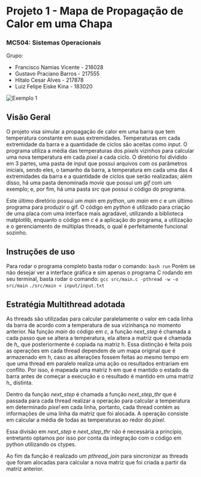 # Projeto 1 - Mapa de Propagação de Calor em uma Chapa
### MC504: Sistemas Operacionais
Grupo: 
- Francisco Namias Vicente - 216028
- Gustavo Praciano Barros - 217555
- Hitalo Cesar Alves - 217878
- Luiz Felipe Eiske Kina - 183020

![Exemplo 1](./movie/movie1.gif)

## Visão Geral
O projeto visa simular a propagação de calor em uma barra que tem temperatura constante em suas extremidades. Temperaturas em cada extremidade da barra e a quantidade de ciclos são aceitas como *input*. O programa utiliza a média das temperaturas dos *pixels* vizinhos para calcular uma nova temperatura em cada *pixel* a cada ciclo.
O diretório foi dividido em 3 partes, uma pasta de input que possui arquivos com os parâmetros iniciais, sendo eles, o tamanho da barra, a temperatura em cada uma das 4 extremidades da barra e a quantidade de ciclos que serão realizadas; além disso, há uma pasta denominada *movie* que possui um *gif* com um exemplo; e, por fim, há uma pasta *src* que possui o código do programa.

Este último diretório possui um *main* em *python*, um *main* em *c* e um último programa para produzir o gif. O código em *python* é utilizado para criação de uma placa com uma interface mais agradável, utilizando a biblioteca matplotlib, enquanto o código em *c* é a aplicação do programa, a utilização e o gerenciamento de múltiplas threads, o qual é perfeitamente funcional sozinho.

## Instruções de uso
Para rodar o programa completo basta rodar o comando:
 ``bash run``
Porém se não desejar ver a interface gráfica e sim apenas o programa C rodando em seu terminal, basta rodar o comando:
``gcc src/main.c -pthread -w -o src/main``
``./src/main < input/input.txt``

## Estratégia Multithread adotada
As threads são utilizadas para calcular paralelamente o valor em cada linha da barra de acordo com a temperatura de sua vizinhança no momento anterior. Na função *main* do código em *c*, a função *next_step* é chamada a cada passo que se altera a temperatura, ela altera a matriz que é chamada de *h_* que posteriormente é copiada na matriz h. Essa distinção é feita pois as operações em cada thread dependem de um mapa original que é armazenado em h, caso as alterações fossem feitas ao mesmo tempo em que uma thread em paralelo realiza uma ação os resultados entrariam em conflito. Por isso, é mapeada uma matriz h em que é mantido o estado da barra antes de começar a execução e o resultado é mantido em uma matriz h_ distinta.

Dentro da função *next_step* é chamada a função *next_step_thr* que é passada para cada thread realizar a operação para calcular a temperatura em determinado *pixel* em cada linha, portanto, cada thread contém as informações de uma linha da matriz que foi alocada. A operação consiste em calcular a média de todas as temperaturas ao redor do *pixel*.

Essa divisão em *next_step* e *next_step_thr* não é necessária a princípio, entretanto optamos por isso por conta da integração com o código em python utilizando os ctypes.

Ao fim da função é realizado um *pthread_join* para sincronizar as threads que foram alocadas para calcular a nova matriz que foi criada a partir da matriz anterior.